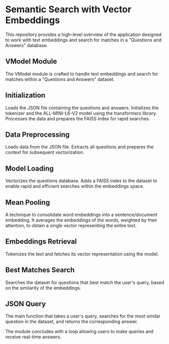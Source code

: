 # Semantic Search with Vector Embeddings
This repository provides a high-level overview of the application designed to work with text embeddings and search for matches in a "Questions and Answers" database.

## VModel Module
The VModel module is crafted to handle text embeddings and search for matches within a "Questions and Answers" dataset.

## Initialization
Loads the JSON file containing the questions and answers.
Initializes the tokenizer and the ALL-MINI-L6-V2 model using the transformers library.
Processes the data and prepares the FAISS index for rapid searches.
## Data Preprocessing
Loads data from the JSON file.
Extracts all questions and prepares the context for subsequent vectorization.
## Model Loading
Vectorizes the questions database.
Adds a FAISS index to the dataset to enable rapid and efficient searches within the embeddings space.
## Mean Pooling
A technique to consolidate word embeddings into a sentence/document embedding. It averages the embeddings of the words, weighted by their attention, to obtain a single vector representing the entire text.

## Embeddings Retrieval
Tokenizes the text and fetches its vector representation using the model.

## Best Matches Search
Searches the dataset for questions that best match the user's query, based on the similarity of the embeddings.

## JSON Query
The main function that takes a user's query, searches for the most similar question in the dataset, and returns the corresponding answer.

The module concludes with a loop allowing users to make queries and receive real-time answers.
